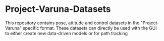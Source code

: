 # Project-Varuna-Datasets
This repository contains pose, attitude and control datasets in the "Project-Varuna" specific format. These datasets can directly be used with the GUI to either create new data-driven models or for path tracking
